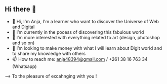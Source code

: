 ## Hi there 👋

- 👋 Hi, I'm Anja, I'm a learner who want to discover the Universe of Web and Digital
- 🔭 I’m currently in the pocess of discovering this fabulous world
- 🌱 I’m more interested with everything related to art (design, photoshop and so on)
- 👯 I’m looking to make money with what I will learn about Digit world and to share my knowledge with others
- 📫 How to reach me: anja48394@gmail.com / +261 38 16 763 34 (Whatsapp)

--> To the pleasure of excahnging with you !
